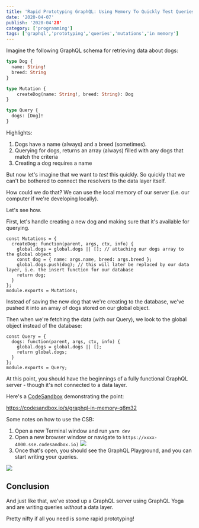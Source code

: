 ```yaml
---
title: 'Rapid Prototyping GraphQL: Using Memory To Quickly Test Queries And Mutations'
date: '2020-04-07'
publish: '2020-04'28'
category: ['programming']
tags: ['graphql','prototyping','queries','mutations','in memory']
---
```


Imagine the following GraphQL schema for retrieving data about dogs:
```graphql
type Dog {
  name: String!
  breed: String
}

type Mutation {
    createDog(name: String!, breed: String): Dog
}

type Query {
  dogs: [Dog]!
}
```

Highlights:
1. Dogs have a name (always) and a breed (sometimes).
2. Querying for dogs, returns an array (always) filled with any dogs that match the criteria
3. Creating a dog requires a name

But now let's imagine that we want to _test_ this quickly. So quickly that we can't be bothered to connect the resolvers to the data layer itself.

How could we do that? We can use the local memory of our server (i.e. our computer if we're developing locally). 

Let's see how.

First, let's handle creating a new dog and making sure that it's available for querying.

```javascript:title="resolvers/mutation.js"
const Mutations = {
  createDog: function(parent, args, ctx, info) {
    global.dogs = global.dogs || []; // attaching our dogs array to the global object
    const dog = { name: args.name, breed: args.breed };
    global.dogs.push(dog); // this will later be replaced by our data layer, i.e. the insert function for our database
    return dog;
  }
};
module.exports = Mutations;
```

Instead of saving the new dog that we're creating to the database, we've pushed it into an array of dogs stored on our global object.

Then when we're fetching the data (with our Query), we look to the global object instead of the database: 

```javascript:title="resolvers/query.js"
const Query = {
  dogs: function(parent, args, ctx, info) {
    global.dogs = global.dogs || [];
    return global.dogs;
  }
};
module.exports = Query;
```

At this point, you should have the beginnings of a fully functional GraphQL server - though it's not connected to a data layer.

Here's a [CodeSandbox](https://codesandbox.io/s/graphql-in-memory-q8m32) demonstrating the point:

https://codesandbox.io/s/graphql-in-memory-q8m32

Some notes on how to use the CSB:
1. Open a new Terminal window and run `yarn dev`
2. Open a new browser window or navigate to `https://xxxx-4000.sse.codesandbox.io)`
![](Screen%20Shot%202020-04-07%20at%206.45.46%20PM.png)
3. Once that's open, you should see the GraphQL Playground, and you can start writing your queries.

![](Screen%20Shot%202020-04-07%20at%206.46.01%20PM.png)


## Conclusion
And just like that, we've stood up a GraphQL server using GraphQL Yoga and are writing queries _without_ a data layer. 

Pretty nifty if all you need is some rapid prototyping!
